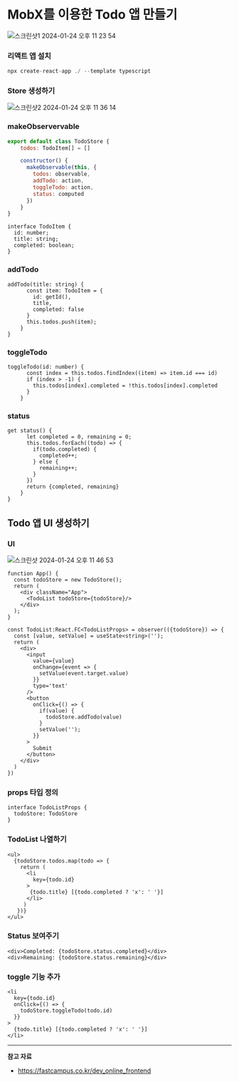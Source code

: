 # MobX를 이용한 Todo 앱 만들기

![스크린샷1 2024-01-24 오후 11 23 54](https://github.com/Heo-y-y/development-blog/assets/112863029/9751c9cf-89a8-4e5c-801c-99ab8d8e44e6)

### 리액트 앱 설치

```jsx
npx create-react-app ./ --template typescript
```

### Store 생성하기

![스크린샷2 2024-01-24 오후 11 36 14](https://github.com/Heo-y-y/development-blog/assets/112863029/e658cd87-e4d8-49be-8f66-4af84d364aa0)

### makeObservervable

```jsx
export default class TodoStore {
    todos: TodoItem[] = []

    constructor() {
      makeObservable(this, {
        todos: observable,
        addTodo: action,
        toggleTodo: action,
        status: computed
      })
    }
}
```

```tsx
interface TodoItem {
  id: number;
  title: string;
  completed: boolean;
}
```

### **addTodo**

```tsx
addTodo(title: string) {
      const item: TodoItem = {
        id: getId(),
        title,
        completed: false
      }
      this.todos.push(item);
    }
}
```

### **toggleTodo**

```tsx
toggleTodo(id: number) {
      const index = this.todos.findIndex((item) => item.id === id)
      if (index > -1) {
        this.todos[index].completed = !this.todos[index].completed
      }
    }
```

### status

```tsx
get status() {
      let completed = 0, remaining = 0;
      this.todos.forEach((todo) => {
        if(todo.completed) {
          completed++;
        } else {
          remaining++;
        }
      })
      return {completed, remaining}
    }
}
```

## Todo 앱 UI 생성하기

### UI

![스크린샷 2024-01-24 오후 11 46 53](https://github.com/Heo-y-y/development-blog/assets/112863029/0aadd8c8-917b-4b11-915d-845dca436dc9)

```tsx
function App() {
  const todoStore = new TodoStore();
  return (
    <div className="App">
      <TodoList todoStore={todoStore}/>
    </div>
  );
}
```

```tsx
const TodoList:React.FC<TodoListProps> = observer(({todoStore}) => {
  const [value, setValue] = useState<string>('');
  return (
    <div>
      <input 
        value={value}
        onChange={event => {
          setValue(event.target.value)
        }}
        type='text'
      />
      <button
        onClick={() => {
          if(value) {
            todoStore.addTodo(value)
          }
          setValue('');
        }}
      >
        Submit
      </button>
    </div>
  )
})
```

### props 타입 정의

```tsx
interface TodoListProps {
  todoStore: TodoStore
}
```

### TodoList 나열하기

```tsx
<ul>
  {todoStore.todos.map(todo => {
    return (
      <li
        key={todo.id}
      >
       {todo.title} [{todo.completed ? 'x': ' '}]
      </li>
     )
   })}
</ul>
```

### Status 보여주기

```tsx
<div>Completed: {todoStore.status.completed}</div>
<div>Remaining: {todoStore.status.remaining}</div>
```

### toggle 기능 추가

```tsx
<li
  key={todo.id}
  onClick={() => {
    todoStore.toggleTodo(todo.id)
  }}
>
  {todo.title} [{todo.completed ? 'x': ' '}]
</li>
```

---

**참고 자료**

- <https://fastcampus.co.kr/dev_online_frontend>
